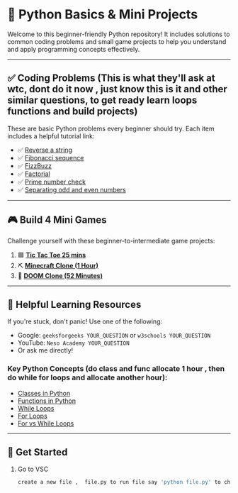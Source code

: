 
# 🐍 Python Basics & Mini Projects 

Welcome to this beginner-friendly Python repository! It includes solutions to common coding problems and small game projects to help you understand and apply programming concepts effectively.

---

## ✅ Coding Problems (This is what they'll ask at wtc, dont do it now , just know this is it and other similar questions, to get ready learn loops functions and build projects)

These are basic Python problems every beginner should try. Each item includes a helpful tutorial link:

- ✅ [Reverse a string](https://www.youtube.com/watch?v=fkZBAhQ_jaY&pp=ygUXcHl0aG9uIFJldmVyc2UgYSBzdHJpbmc%3D)
- ✅ [Fibonacci sequence](https://www.youtube.com/watch?v=6VCJhq6FsaY&list=PLBlnK6fEyqRiueC_HzwFallNO76hfXBB7&index=106&pp=iAQB0gcJCYQJAYcqIYzv)
- ✅ [FizzBuzz](https://www.youtube.com/watch?v=whbXCE7UPjY)
- ✅ [Factorial](https://www.youtube.com/watch?v=tDTQ1h40SwE)
- ✅ [Prime number check](https://www.youtube.com/watch?v=xqGOOCVggiU&list=PLBlnK6fEyqRiueC_HzwFallNO76hfXBB7&index=107&pp=iAQB)
- ✅ [Separating odd and even numbers](https://www.youtube.com/watch?v=KDMMlPoqONE&list=PLBlnK6fEyqRiueC_HzwFallNO76hfXBB7&index=98&pp=iAQB)

---

## 🎮 Build 4 Mini Games

Challenge yourself with these beginner-to-intermediate game projects:

1. 🟩 **[Tic Tac Toe 25 mins](https://www.youtube.com/watch?v=dK6gJw4-NCo)**  
2. ⛏️ **[Minecraft Clone (1 Hour)](https://www.youtube.com/watch?v=Ab8TOSFfNp4&list=PLi77irUVkDatlbulEY4Kz8O107HO8RGH8&index=2)**  
3. 🔫 **[DOOM Clone (52 Minutes)](https://www.youtube.com/watch?v=ECqUrT7IdqQ&list=PLi77irUVkDatlbulEY4Kz8O107HO8RGH8)**  

---

## 🧠 Helpful Learning Resources

If you're stuck, don't panic! Use one of the following:
- Google: `geeksforgeeks YOUR_QUESTION` or `w3schools YOUR_QUESTION`
- YouTube: `Neso Academy YOUR_QUESTION`
- Or ask me directly!

### Key Python Concepts (do class and func allocate 1 hour , then do while for loops and allocate another hour):
- [Classes in Python](https://www.youtube.com/watch?v=ZDa-Z5JzLYM&t=98s)
- [Functions in Python](https://www.youtube.com/watch?v=kGcUtckifXc)
- [While Loops](https://www.youtube.com/watch?v=S_1QiK_RF2o&pp=ygUabmVzbyBhY2FkZW15IHB5dGhvbiAgbG9vcHM%3D)
- [For Loops](https://www.youtube.com/watch?v=YhDI2btcWeU&pp=ygUabmVzbyBhY2FkZW15IHB5dGhvbiAgbG9vcHM%3D)
- [For vs While Loops](https://www.youtube.com/watch?v=UP2Bk1a2Dgg)

---

## 🚀 Get Started

1. Go to VSC  
   ```bash
   create a new file ,  file.py to run file say 'python file.py' to check your python version 'python --version'
   ```




<!--
# 🚀 Python Bootcamp Quickstart Guide

This is a curated collection of Python resources designed to help you **learn fast**, **practice smart**, and **prepare for coding exercises**, such as those asked at WTC or similar bootcamps.

---

## 📚 One Playlist to Learn It All
A comprehensive, full-course playlist to get you started:
- ▶️ [Complete Python Course – CodeWithHarry](https://www.youtube.com/watch?v=4EaYeZyzIB0&list=PLBlnK6fEyqRiueC_HzwFallNO76hfXBB7)

---

## 🧱 Short & Structured Learning

### 🔤 Syntax & Basics
- [Python Syntax (Part 1)](https://www.youtube.com/watch?v=rLyYb7BFgQI)
- [Python Syntax (Part 2)](https://www.youtube.com/watch?v=VchuKL44s6E&t=94s)

### 🧩 Core Concepts
- [Classes in Python](https://www.youtube.com/watch?v=ZDa-Z5JzLYM&t=98s)
- [Functions in Python](https://www.youtube.com/watch?v=kGcUtckifXc)
- [While Loops](https://www.youtube.com/watch?v=S_1QiK_RF2o&pp=ygUabmVzbyBhY2FkZW15IHB5dGhvbiAgbG9vcHM%3D)
- [for loops](https://www.youtube.com/watch?v=YhDI2btcWeU&pp=ygUabmVzbyBhY2FkZW15IHB5dGhvbiAgbG9vcHM%3D)
- [for vs while loops](https://www.youtube.com/watch?v=UP2Bk1a2Dgg)

---

## 🛠️ Projects to Build Skills

These start with a short Python refresher to get you warmed up, followed by hands-on projects:

- [Mini Project + Python Crash](https://www.youtube.com/watch?v=mMzwOZQJIcE&t=538s)
- [Project-Based Python Practice](https://www.youtube.com/watch?v=N_W4EYtsa10)
- [Build Real-World Python Apps](https://www.youtube.com/watch?v=pDXdlXlaCco)

---

## 🧪 Common Coding Exercises (Bootcamp/Interview Prep)

Be ready to solve these foundational problems—they’re often used in technical bootcamps like WTC:

- ✅ Reverse a string  
- ✅ [Fibonacci sequence](https://www.youtube.com/watch?v=6VCJhq6FsaY&list=PLBlnK6fEyqRiueC_HzwFallNO76hfXBB7&index=106&pp=iAQB0gcJCYQJAYcqIYzv)
- ✅ [FizzBuzz](https://www.youtube.com/watch?v=whbXCE7UPjY)
- ✅ [Factorial](https://www.youtube.com/watch?v=tDTQ1h40SwE)
- ✅ [Prime number check](https://www.youtube.com/watch?v=xqGOOCVggiU&list=PLBlnK6fEyqRiueC_HzwFallNO76hfXBB7&index=107&pp=iAQB)
- ✅ [Seperating odd and even numbers](https://www.youtube.com/watch?v=KDMMlPoqONE&list=PLBlnK6fEyqRiueC_HzwFallNO76hfXBB7&index=98&pp=iAQB)

<!--one playlist for everything - https://www.youtube.com/watch?v=4EaYeZyzIB0&list=PLBlnK6fEyqRiueC_HzwFallNO76hfXBB7

short stuctured - 

synthax - https://www.youtube.com/watch?v=rLyYb7BFgQI&pp=ygUOcHl0aG9uIGNsYXNzZXM%3D
synthax - https://www.youtube.com/watch?v=VchuKL44s6E&t=94s&pp=ygUOcHl0aG9uIHN5bnRoYXg%3D
classes - https://www.youtube.com/watch?v=ZDa-Z5JzLYM&t=98s
functions - https://www.youtube.com/watch?v=kGcUtckifXc

Projects (starts with short python course to help you practice before you start building)
https://www.youtube.com/watch?v=mMzwOZQJIcE&t=538s
https://www.youtube.com/watch?v=N_W4EYtsa10
https://www.youtube.com/watch?v=pDXdlXlaCco

Exercises that will be asked from you @wtc
Reverse a string
fibonacci
fizzbuzz
Factorial
Prime number check
-->
